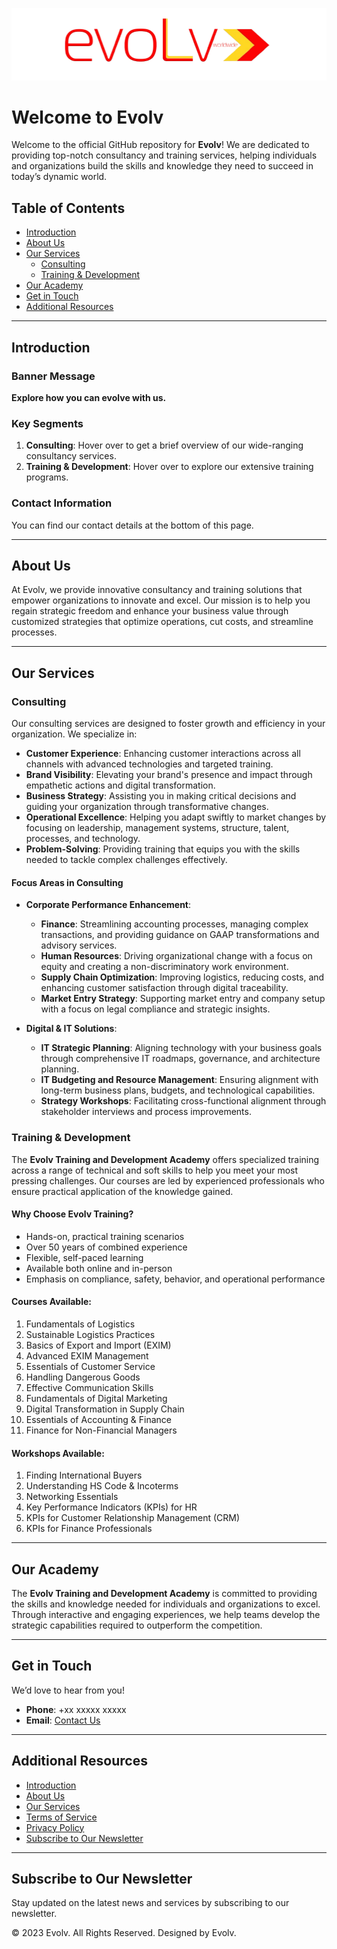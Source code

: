 ![Evolv Banner](https://github.com/TheCleverIdiott/Evolv/blob/main/evolv_banner-removebg-preview.png)

# Welcome to Evolv

Welcome to the official GitHub repository for **Evolv**! We are dedicated to providing top-notch consultancy and training services, helping individuals and organizations build the skills and knowledge they need to succeed in today’s dynamic world.

## Table of Contents

- [Introduction](#introduction)
- [About Us](#about-us)
- [Our Services](#our-services)
  - [Consulting](#consulting)
  - [Training & Development](#training--development)
- [Our Academy](#our-academy)
- [Get in Touch](#get-in-touch)
- [Additional Resources](#additional-resources)

---

## Introduction

### Banner Message
**Explore how you can evolve with us.**

### Key Segments
1. **Consulting**: Hover over to get a brief overview of our wide-ranging consultancy services.
2. **Training & Development**: Hover over to explore our extensive training programs.

### Contact Information
You can find our contact details at the bottom of this page.

---

## About Us

At Evolv, we provide innovative consultancy and training solutions that empower organizations to innovate and excel. Our mission is to help you regain strategic freedom and enhance your business value through customized strategies that optimize operations, cut costs, and streamline processes.

---

## Our Services

### Consulting

Our consulting services are designed to foster growth and efficiency in your organization. We specialize in:

- **Customer Experience**: Enhancing customer interactions across all channels with advanced technologies and targeted training.
- **Brand Visibility**: Elevating your brand's presence and impact through empathetic actions and digital transformation.
- **Business Strategy**: Assisting you in making critical decisions and guiding your organization through transformative changes.
- **Operational Excellence**: Helping you adapt swiftly to market changes by focusing on leadership, management systems, structure, talent, processes, and technology.
- **Problem-Solving**: Providing training that equips you with the skills needed to tackle complex challenges effectively.

#### Focus Areas in Consulting

- **Corporate Performance Enhancement**:
  - **Finance**: Streamlining accounting processes, managing complex transactions, and providing guidance on GAAP transformations and advisory services.
  - **Human Resources**: Driving organizational change with a focus on equity and creating a non-discriminatory work environment.
  - **Supply Chain Optimization**: Improving logistics, reducing costs, and enhancing customer satisfaction through digital traceability.
  - **Market Entry Strategy**: Supporting market entry and company setup with a focus on legal compliance and strategic insights.

- **Digital & IT Solutions**:
  - **IT Strategic Planning**: Aligning technology with your business goals through comprehensive IT roadmaps, governance, and architecture planning.
  - **IT Budgeting and Resource Management**: Ensuring alignment with long-term business plans, budgets, and technological capabilities.
  - **Strategy Workshops**: Facilitating cross-functional alignment through stakeholder interviews and process improvements.

### Training & Development

The **Evolv Training and Development Academy** offers specialized training across a range of technical and soft skills to help you meet your most pressing challenges. Our courses are led by experienced professionals who ensure practical application of the knowledge gained.

#### Why Choose Evolv Training?

- Hands-on, practical training scenarios
- Over 50 years of combined experience
- Flexible, self-paced learning
- Available both online and in-person
- Emphasis on compliance, safety, behavior, and operational performance

#### Courses Available:

1. Fundamentals of Logistics
2. Sustainable Logistics Practices
3. Basics of Export and Import (EXIM)
4. Advanced EXIM Management
5. Essentials of Customer Service
6. Handling Dangerous Goods
7. Effective Communication Skills
8. Fundamentals of Digital Marketing
9. Digital Transformation in Supply Chain
10. Essentials of Accounting & Finance
11. Finance for Non-Financial Managers

#### Workshops Available:

1. Finding International Buyers
2. Understanding HS Code & Incoterms
3. Networking Essentials
4. Key Performance Indicators (KPIs) for HR
5. KPIs for Customer Relationship Management (CRM)
6. KPIs for Finance Professionals

---

## Our Academy

The **Evolv Training and Development Academy** is committed to providing the skills and knowledge needed for individuals and organizations to excel. Through interactive and engaging experiences, we help teams develop the strategic capabilities required to outperform the competition.

---

## Get in Touch

We’d love to hear from you!

- **Phone**: +xx xxxxx xxxxx
- **Email**: [Contact Us](mailto:xxxxxxxx@example.com)

---

## Additional Resources

- [Introduction](#introduction)
- [About Us](#about-us)
- [Our Services](#our-services)
- [Terms of Service](#terms-of-service)
- [Privacy Policy](#privacy-policy)
- [Subscribe to Our Newsletter](#subscribe-to-our-newsletter)

---

## Subscribe to Our Newsletter

Stay updated on the latest news and services by subscribing to our newsletter.

© 2023 Evolv. All Rights Reserved. Designed by Evolv.
